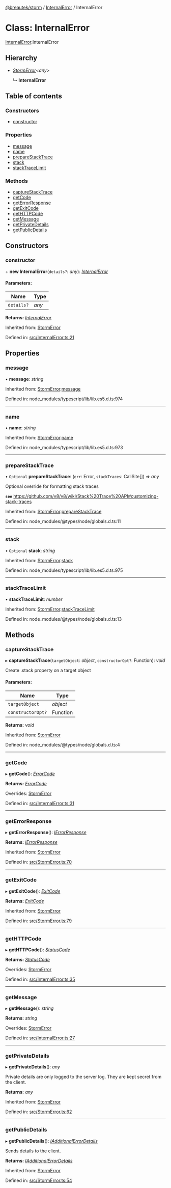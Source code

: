 [@breautek/storm](../README.md) / [InternalError](../modules/internalerror.md) / InternalError

# Class: InternalError

[InternalError](../modules/internalerror.md).InternalError

## Hierarchy

* [*StormError*](stormerror.stormerror-1.md)<*any*\>

  ↳ **InternalError**

## Table of contents

### Constructors

- [constructor](internalerror.internalerror-1.md#constructor)

### Properties

- [message](internalerror.internalerror-1.md#message)
- [name](internalerror.internalerror-1.md#name)
- [prepareStackTrace](internalerror.internalerror-1.md#preparestacktrace)
- [stack](internalerror.internalerror-1.md#stack)
- [stackTraceLimit](internalerror.internalerror-1.md#stacktracelimit)

### Methods

- [captureStackTrace](internalerror.internalerror-1.md#capturestacktrace)
- [getCode](internalerror.internalerror-1.md#getcode)
- [getErrorResponse](internalerror.internalerror-1.md#geterrorresponse)
- [getExitCode](internalerror.internalerror-1.md#getexitcode)
- [getHTTPCode](internalerror.internalerror-1.md#gethttpcode)
- [getMessage](internalerror.internalerror-1.md#getmessage)
- [getPrivateDetails](internalerror.internalerror-1.md#getprivatedetails)
- [getPublicDetails](internalerror.internalerror-1.md#getpublicdetails)

## Constructors

### constructor

\+ **new InternalError**(`details?`: *any*): [*InternalError*](internalerror.internalerror-1.md)

#### Parameters:

Name | Type |
------ | ------ |
`details?` | *any* |

**Returns:** [*InternalError*](internalerror.internalerror-1.md)

Inherited from: [StormError](stormerror.stormerror-1.md)

Defined in: [src/InternalError.ts:21](https://github.com/breautek/storm/blob/00f0282/src/InternalError.ts#L21)

## Properties

### message

• **message**: *string*

Inherited from: [StormError](stormerror.stormerror-1.md).[message](stormerror.stormerror-1.md#message)

Defined in: node_modules/typescript/lib/lib.es5.d.ts:974

___

### name

• **name**: *string*

Inherited from: [StormError](stormerror.stormerror-1.md).[name](stormerror.stormerror-1.md#name)

Defined in: node_modules/typescript/lib/lib.es5.d.ts:973

___

### prepareStackTrace

• `Optional` **prepareStackTrace**: (`err`: Error, `stackTraces`: CallSite[]) => *any*

Optional override for formatting stack traces

**`see`** https://github.com/v8/v8/wiki/Stack%20Trace%20API#customizing-stack-traces

Inherited from: [StormError](stormerror.stormerror-1.md).[prepareStackTrace](stormerror.stormerror-1.md#preparestacktrace)

Defined in: node_modules/@types/node/globals.d.ts:11

___

### stack

• `Optional` **stack**: *string*

Inherited from: [StormError](stormerror.stormerror-1.md).[stack](stormerror.stormerror-1.md#stack)

Defined in: node_modules/typescript/lib/lib.es5.d.ts:975

___

### stackTraceLimit

• **stackTraceLimit**: *number*

Inherited from: [StormError](stormerror.stormerror-1.md).[stackTraceLimit](stormerror.stormerror-1.md#stacktracelimit)

Defined in: node_modules/@types/node/globals.d.ts:13

## Methods

### captureStackTrace

▸ **captureStackTrace**(`targetObject`: *object*, `constructorOpt?`: Function): *void*

Create .stack property on a target object

#### Parameters:

Name | Type |
------ | ------ |
`targetObject` | *object* |
`constructorOpt?` | Function |

**Returns:** *void*

Inherited from: [StormError](stormerror.stormerror-1.md)

Defined in: node_modules/@types/node/globals.d.ts:4

___

### getCode

▸ **getCode**(): [*ErrorCode*](../enums/errorcode.errorcode-1.md)

**Returns:** [*ErrorCode*](../enums/errorcode.errorcode-1.md)

Overrides: [StormError](stormerror.stormerror-1.md)

Defined in: [src/InternalError.ts:31](https://github.com/breautek/storm/blob/00f0282/src/InternalError.ts#L31)

___

### getErrorResponse

▸ **getErrorResponse**(): [*IErrorResponse*](../interfaces/stormerror.ierrorresponse.md)

**Returns:** [*IErrorResponse*](../interfaces/stormerror.ierrorresponse.md)

Inherited from: [StormError](stormerror.stormerror-1.md)

Defined in: [src/StormError.ts:70](https://github.com/breautek/storm/blob/00f0282/src/StormError.ts#L70)

___

### getExitCode

▸ **getExitCode**(): [*ExitCode*](../enums/exitcode.exitcode-1.md)

**Returns:** [*ExitCode*](../enums/exitcode.exitcode-1.md)

Inherited from: [StormError](stormerror.stormerror-1.md)

Defined in: [src/StormError.ts:79](https://github.com/breautek/storm/blob/00f0282/src/StormError.ts#L79)

___

### getHTTPCode

▸ **getHTTPCode**(): [*StatusCode*](../enums/statuscode.statuscode-1.md)

**Returns:** [*StatusCode*](../enums/statuscode.statuscode-1.md)

Overrides: [StormError](stormerror.stormerror-1.md)

Defined in: [src/InternalError.ts:35](https://github.com/breautek/storm/blob/00f0282/src/InternalError.ts#L35)

___

### getMessage

▸ **getMessage**(): *string*

**Returns:** *string*

Overrides: [StormError](stormerror.stormerror-1.md)

Defined in: [src/InternalError.ts:27](https://github.com/breautek/storm/blob/00f0282/src/InternalError.ts#L27)

___

### getPrivateDetails

▸ **getPrivateDetails**(): *any*

Private details are only logged to the server log.
They are kept secret from the client.

**Returns:** *any*

Inherited from: [StormError](stormerror.stormerror-1.md)

Defined in: [src/StormError.ts:62](https://github.com/breautek/storm/blob/00f0282/src/StormError.ts#L62)

___

### getPublicDetails

▸ **getPublicDetails**(): [*IAdditionalErrorDetails*](../interfaces/stormerror.iadditionalerrordetails.md)

Sends details to the client.

**Returns:** [*IAdditionalErrorDetails*](../interfaces/stormerror.iadditionalerrordetails.md)

Inherited from: [StormError](stormerror.stormerror-1.md)

Defined in: [src/StormError.ts:54](https://github.com/breautek/storm/blob/00f0282/src/StormError.ts#L54)
